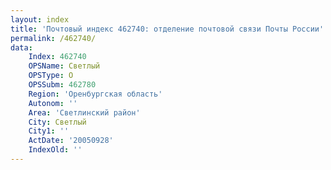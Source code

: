 ```yaml
---
layout: index
title: 'Почтовый индекс 462740: отделение почтовой связи Почты России'
permalink: /462740/
data:
    Index: 462740
    OPSName: Светлый
    OPSType: О
    OPSSubm: 462780
    Region: 'Оренбургская область'
    Autonom: ''
    Area: 'Светлинский район'
    City: Светлый
    City1: ''
    ActDate: '20050928'
    IndexOld: ''
---
```

